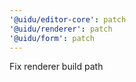 ```yaml
---
'@uidu/editor-core': patch
'@uidu/renderer': patch
'@uidu/form': patch
---
```


Fix renderer build path

